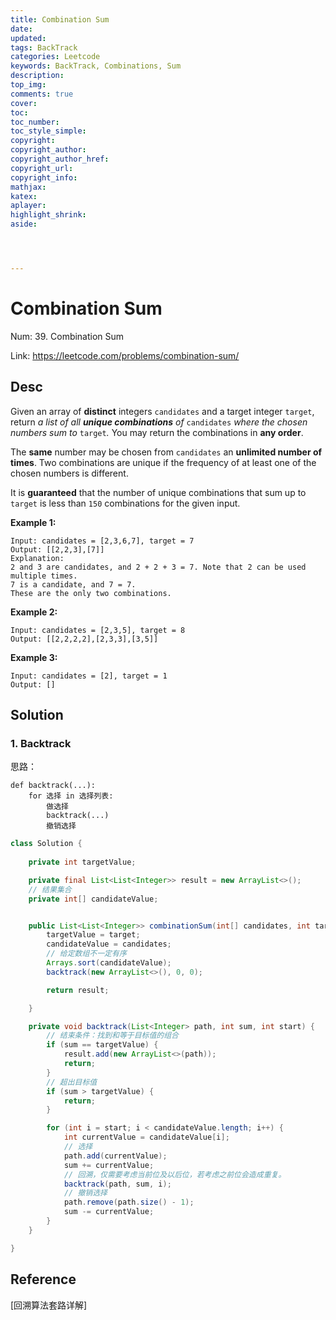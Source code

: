 ```yaml
---
title: Combination Sum
date: 
updated:
tags: BackTrack
categories: Leetcode
keywords: BackTrack, Combinations, Sum
description:
top_img:
comments: true
cover:
toc:
toc_number:
toc_style_simple:
copyright:
copyright_author:
copyright_author_href:
copyright_url:
copyright_info:
mathjax:
katex:
aplayer:
highlight_shrink:
aside:




---
```


# Combination Sum

Num: 39. Combination Sum

Link: https://leetcode.com/problems/combination-sum/



## Desc

Given an array of **distinct** integers `candidates` and a target integer `target`, return *a list of all **unique combinations** of* `candidates` *where the chosen numbers sum to* `target`*.* You may return the combinations in **any order**.

The **same** number may be chosen from `candidates` an **unlimited number of times**. Two combinations are unique if the frequency of at least one of the chosen numbers is different.

It is **guaranteed** that the number of unique combinations that sum up to `target` is less than `150` combinations for the given input.

 

**Example 1:**

```
Input: candidates = [2,3,6,7], target = 7
Output: [[2,2,3],[7]]
Explanation:
2 and 3 are candidates, and 2 + 2 + 3 = 7. Note that 2 can be used multiple times.
7 is a candidate, and 7 = 7.
These are the only two combinations.
```

**Example 2:**

```
Input: candidates = [2,3,5], target = 8
Output: [[2,2,2,2],[2,3,3],[3,5]]
```

**Example 3:**

```
Input: candidates = [2], target = 1
Output: []
```



## Solution

### 1. Backtrack

思路：

```
def backtrack(...):
    for 选择 in 选择列表:
        做选择
        backtrack(...)
        撤销选择
```



```java
class Solution {
  
    private int targetValue;

    private final List<List<Integer>> result = new ArrayList<>();
    // 结果集合
    private int[] candidateValue;


    public List<List<Integer>> combinationSum(int[] candidates, int target) {
        targetValue = target;
        candidateValue = candidates;
        // 给定数组不一定有序
        Arrays.sort(candidateValue);
        backtrack(new ArrayList<>(), 0, 0);

        return result;

    }

    private void backtrack(List<Integer> path, int sum, int start) {
        // 结束条件：找到和等于目标值的组合
        if (sum == targetValue) {
            result.add(new ArrayList<>(path));
            return;
        }
        // 超出目标值
        if (sum > targetValue) {
            return;
        }

        for (int i = start; i < candidateValue.length; i++) {
            int currentValue = candidateValue[i];
            // 选择
            path.add(currentValue);
            sum += currentValue;
            // 回溯，仅需要考虑当前位及以后位，若考虑之前位会造成重复。
            backtrack(path, sum, i);
            // 撤销选择
            path.remove(path.size() - 1);
            sum -= currentValue;
        }
    }

}
```



 

## Reference

[回溯算法套路详解]